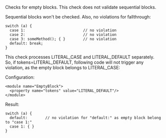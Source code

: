 Checks for empty blocks. This check does not validate sequential blocks.

Sequential blocks won\'t be checked. Also, no violations for
fallthrough:

    switch (a) {
      case 1:                          // no violation
      case 2:                          // no violation
      case 3: someMethod(); { }        // no violation
      default: break;
    }
            

This check processes LITERAL\_CASE and LITERAL\_DEFAULT separately. So,
if tokens=LITERAL\_DEFAULT, following code will not trigger any
violation, as the empty block belongs to LITERAL\_CASE:

Configuration:

    <module name="EmptyBlock">
      <property name="tokens" value="LITERAL_DEFAULT"/>
    </module>
            

Result:

    switch (a) {
      default:        // no violation for "default:" as empty block belong to "case 1:"
      case 1: { }
    }
